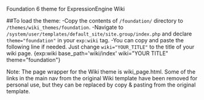 Foundation 6 theme for ExpressionEngine Wiki

##To load the theme:
-Copy the contents of <code>/foundation/</code> directory to <code>/themes/wiki_themes/foundation</code>.
-Navigate to <code>/system/user/templates/default_site/site.group/index.php</code> and declare <code>theme="foundation"</code> in your <code>exp:wiki</code> tag. 
-You can copy and paste the following line if needed. Just change <code>wiki="YOUR_TITLE"</code> to the title of your wiki page.
{exp:wiki base_path='wiki/index' wiki="YOUR TITLE" theme="foundation"}

Note: The page wrapper for the Wiki theme is wiki_page.html. Some of the links in the main nav from the original Wiki template have been removed for personal use, but they can be replaced by copy &amp; pasting from the original template.
